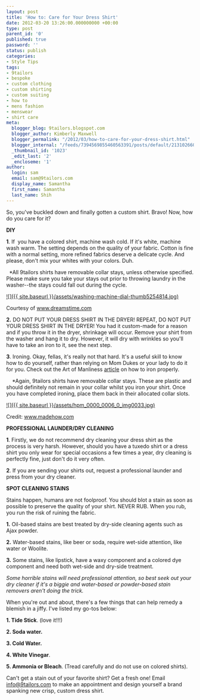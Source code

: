 ```yaml
---
layout: post
title: 'How to: Care for Your Dress Shirt'
date: 2012-03-20 13:26:00.000000000 +00:00
type: post
parent_id: '0'
published: true
password: ''
status: publish
categories:
- Style Tips
tags:
- 9tailors
- bespoke
- custom clothing
- custom shirting
- custom suiting
- how to
- mens fashion
- menswear
- shirt care
meta:
  blogger_blog: 9tailors.blogspot.com
  blogger_author: Kimberly Maxwell
  blogger_permalink: "/2012/03/how-to-care-for-your-dress-shirt.html"
  blogger_internal: "/feeds/7394569855460563391/posts/default/2131026607096647043"
  _thumbnail_id: '1023'
  _edit_last: '2'
  _encloseme: '1'
author:
  login: sam
  email: sam@9tailors.com
  display_name: Samantha
  first_name: Samantha
  last_name: Shih
---
```

So, you've buckled down and finally gotten a custom shirt. Bravo! Now, how do you care for it?

**DIY**

**1**. If  you have a colored shirt, machine wash cold. If it's white, machine wash warm. The setting depends on the quality of your fabric. Cotton is fine with a normal setting, more refined fabrics deserve a delicate cycle. And please, don't mix your whites with your colors. Duh.

  *All 9tailors shirts have removable collar stays, unless otherwise specified. Please make sure you take your stays out prior to throwing laundry in the washer--the stays could fall out during the cycle.

[![]({{ site.baseurl }}/assets/washing-machine-dial-thumb5254814.jpg)](http://3.bp.blogspot.com/-XHtAE28yfmk/T2TBU79WyMI/AAAAAAAAAC4/OaxvaZv4iVg/s1600/washing-machine-dial-thumb5254814.jpg)

Courtesy of www.dreamstime.com

**2.** DO NOT PUT YOUR DRESS SHIRT IN THE DRYER! REPEAT, DO NOT PUT YOUR DRESS SHIRT IN THE DRYER! You had it custom-made for a reason and if you throw it in the dryer, shrinkage will occur. Remove your shirt from the washer and hang it to dry. However, it will dry with wrinkles so you'll have to take an iron to it, see the next step.

**3**. Ironing. Okay, fellas, it's really not that hard. It's a useful skill to know how to do yourself, rather than relying on Mom Dukes or your lady to do it for you. Check out the Art of Manliness [article](http://artofmanliness.com/2011/04/06/how-to-iron-shirt/) on how to iron properly.

    *Again, 9tailors shirts have removable collar stays. These are plastic and should definitely not remain in your collar whilst you iron your shirt. Once you have completed ironing, place them back in their allocated collar slots.

[![]({{ site.baseurl }}/assets/hpm_0000_0006_0_img0033.jpg)](http://1.bp.blogspot.com/-wEQtGdHVjKI/T2S_UF_kPOI/AAAAAAAAACw/oTdqEwEWK30/s1600/hpm_0000_0006_0_img0033.jpg)

Credit: www.madehow.com

**PROFESSIONAL LAUNDER/DRY CLEANING**

**1**. Firstly, we do not recommend dry cleaning your dress shirt as the process is very harsh. However, should you have a tuxedo shirt or a dress shirt you only wear for special occasions a few times a year, dry cleaning is perfectly fine, just don't do it very often.

**2**. If you are sending your shirts out, request a professional launder and press from your dry cleaner.

**SPOT CLEANING STAINS**

Stains happen, humans are not foolproof. You should blot a stain as soon as possible to preserve the quality of your shirt. NEVER RUB. When you rub, you run the risk of ruining the fabric.

**1.** Oil-based stains are best treated by dry-side cleaning agents such as Ajax powder.

**2.** Water-based stains, like beer or soda, require wet-side attention, like water or Woolite.

**3.** Some stains, like lipstick, have a waxy component and a colored dye component and need both wet-side and dry-side treatment.

_Some horrible stains will need professional attention, so best seek out your dry cleaner if it's a biggie and water-based or powder-based stain removers aren't doing the trick._

When you're out and about, there's a few things that can help remedy a blemish in a jiffy. I've listed my go-tos below:

**1\. Tide Stick**. (love it!!!)

**2\. Soda water.**

**3\. Cold Water.**

**4\. White Vinegar**.

**5\. Ammonia or Bleach**. (Tread carefully and do not use on colored shirts).

Can't get a stain out of your favorite shirt? Get a fresh one! Email info@9tailors.com to make an appointment and design yourself a brand spanking new crisp, custom dress shirt.